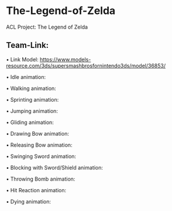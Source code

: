 # The-Legend-of-Zelda
ACL Project: The Legend of Zelda


## Team-Link:
• Link Model: https://www.models-resource.com/3ds/supersmashbrosfornintendo3ds/model/36853/

• Idle animation:

• Walking animation:

• Sprinting animation:

• Jumping animation:

• Gliding animation:

• Drawing Bow animation:

• Releasing Bow animation:

• Swinging Sword animation:

• Blocking with Sword/Shield animation:

• Throwing Bomb animation:

• Hit Reaction animation:

• Dying animation:


